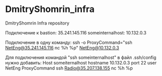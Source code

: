 # DmitryShomrin_infra
DmitryShomrin Infra repository

Подключение к bastion: 35.241.145.116
someinternalhost: 10.132.0.3

Подключение в одну команду:
ssh -o ProxyCommand="ssh NetEng@35.241.145.116 nc %h %p" NetEng@10.132.0.3

Для подключения командой "ssh someinternalhost" в файл .ssh/config нужно добавить:
Host someiternalhost
hostname 10.132.0.3
port 22
user NetEng
ProxyCommand ssh Radio@35.207.138.155 nc %h %p
